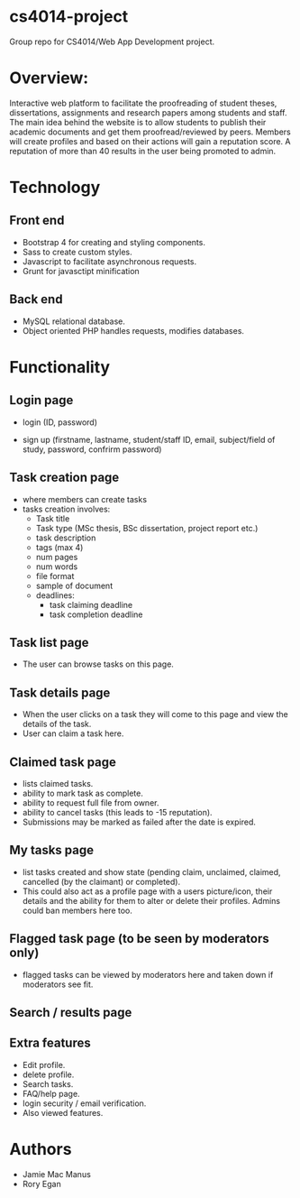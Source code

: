 # cs4014-project
Group repo for CS4014/Web App Development project.

# Overview:

Interactive web platform to facilitate the proofreading of student theses,
dissertations, assignments and research papers among students and staff. The
main idea behind the website is to allow students to publish their academic documents
and get them proofread/reviewed by peers. Members will create profiles and based
on their actions will gain a reputation score. A reputation of more than 40 results
in the user being promoted to admin.

# Technology

## Front end
* Bootstrap 4 for creating and styling components.
* Sass to create custom styles.
* Javascript to facilitate asynchronous requests.
* Grunt for javasctipt minification

## Back end
* MySQL relational database.
* Object oriented PHP handles requests, modifies databases.

# Functionality

## Login page
  * login (ID,
          password)

  * sign up (firstname,
            lastname,
            student/staff ID,
            email,
            subject/field of study,
            password,
            confrirm password)

## Task creation page
  * where members can create tasks
  * tasks creation involves:
      * Task title
      * Task type (MSc thesis, BSc dissertation, project report etc.)
      * task description
      * tags (max 4)
      * num pages
      * num words
      * file format
      * sample of document
      * deadlines:
          * task claiming deadline
          * task completion deadline


## Task list page
  * The user can browse tasks on this page.

## Task details page
  * When the user clicks on a task they will come to this page and view the details of
   the task.
  * User can claim a task here.

## Claimed task page
  * lists claimed tasks.
  * ability to mark task as complete.
  * ability to request full file from owner.
  * ability to cancel tasks (this leads to -15 reputation).
  * Submissions may be marked as failed after the date is expired.

## My tasks page
  * list tasks created and show state (pending claim,
                                      unclaimed,
                                      claimed,
                                      cancelled (by the claimant)
                                      or completed).
 * This could also act as a profile page with a users picture/icon,
   their details and the ability for them to alter or delete their profiles.
   Admins could ban members here too.



## Flagged task page (to be seen by moderators only)
  * flagged tasks can be viewed by moderators here and taken down if moderators
  see fit.

## Search / results page    

## Extra features
  * Edit profile.
  * delete profile.
  * Search tasks.
  * FAQ/help page.
  * login security / email verification.
  * Also viewed features.
  
  # Authors
  * Jamie Mac Manus
  * Rory Egan
